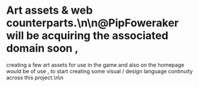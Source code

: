 # Art assets & web counterparts.\n\n@PipFoweraker  will be acquiring the associated domain soon , 


creating a few art assets for use in the game and also on the homepage would be of use , to start creating some visual / design language continuity across this project.\n\n<!-- GitHub Issue #216 -->
